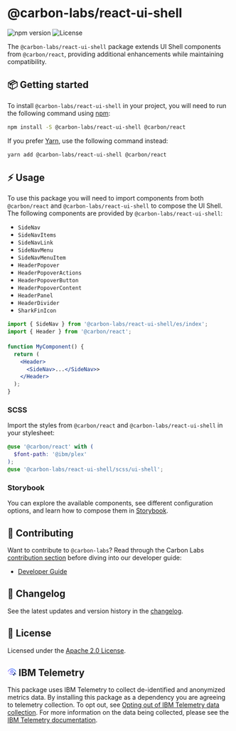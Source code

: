 # @carbon-labs/react-ui-shell

![npm version](https://img.shields.io/npm/v/@carbon-labs/react-ui-shell)
![License](https://img.shields.io/github/license/carbon-design-system/carbon-labs)

The `@carbon-labs/react-ui-shell` package extends UI Shell components from
`@carbon/react`, providing additional enhancements while maintaining
compatibility.

## 📦 Getting started

To install `@carbon-labs/react-ui-shell` in your project, you will need to run
the following command using [npm](https://www.npmjs.com/):

```bash
npm install -S @carbon-labs/react-ui-shell @carbon/react
```

If you prefer [Yarn](https://yarnpkg.com/en/), use the following command
instead:

```bash
yarn add @carbon-labs/react-ui-shell @carbon/react
```

## ⚡ Usage

To use this package you will need to import components from both `@carbon/react`
and `@carbon-labs/react-ui-shell` to compose the UI Shell. The following
components are provided by `@carbon-labs/react-ui-shell`:

- `SideNav`
- `SideNavItems`
- `SideNavLink`
- `SideNavMenu`
- `SideNavMenuItem`
- `HeaderPopover`
- `HeaderPopoverActions`
- `HeaderPopoverButton`
- `HeaderPopoverContent`
- `HeaderPanel`
- `HeaderDivider`
- `SharkFinIcon`

```jsx
import { SideNav } from '@carbon-labs/react-ui-shell/es/index';
import { Header } from '@carbon/react';

function MyComponent() {
  return (
    <Header>
      <SideNav>...</SideNav>>
    </Header>
  );
}
```

### SCSS

Import the styles from `@carbon/react` and `@carbon-labs/react-ui-shell` in your
stylesheet:

```scss
@use '@carbon/react' with (
  $font-path: '@ibm/plex'
);
@use '@carbon-labs/react-ui-shell/scss/ui-shell';
```

### Storybook

You can explore the available components, see different configuration options,
and learn how to compose them in
[Storybook](https://labs.carbondesignsystem.com/?path=/docs/react_components-uishell--overview).

## 🙌 Contributing

Want to contribute to `@carbon-labs`? Read through the Carbon Labs
[contribution section](https://pages.github.ibm.com/carbon/ibm-products/contributing/carbon-labs/#carbon-labs-in-code)
before diving into our developer guide:

- [Developer Guide](https://github.com/carbon-design-system/carbon-labs/blob/main/docs/developing.md)

## 📖 Changelog

See the latest updates and version history in the
[changelog](https://github.com/carbon-design-system/carbon-labs/blob/main/packages/react/src/components/UIShell/CHANGELOG.md).

## 📝 License

Licensed under the
[Apache 2.0 License](https://github.com/carbon-design-system/carbon-labs/blob/main/LICENSE).

## <picture><source height="20" width="20" media="(prefers-color-scheme: dark)" srcset="https://raw.githubusercontent.com/ibm-telemetry/telemetry-js/main/docs/images/ibm-telemetry-dark.svg"><source height="20" width="20" media="(prefers-color-scheme: light)" srcset="https://raw.githubusercontent.com/ibm-telemetry/telemetry-js/main/docs/images/ibm-telemetry-light.svg"><img height="20" width="20" alt="IBM Telemetry" src="https://raw.githubusercontent.com/ibm-telemetry/telemetry-js/main/docs/images/ibm-telemetry-light.svg"></picture> IBM Telemetry

This package uses IBM Telemetry to collect de-identified and anonymized metrics
data. By installing this package as a dependency you are agreeing to telemetry
collection. To opt out, see
[Opting out of IBM Telemetry data collection](https://github.com/ibm-telemetry/telemetry-js/tree/main#opting-out-of-ibm-telemetry-data-collection).
For more information on the data being collected, please see the
[IBM Telemetry documentation](https://github.com/ibm-telemetry/telemetry-js/tree/main#ibm-telemetry-collection-basics).
